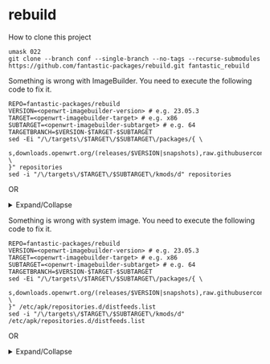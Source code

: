 # rebuild

How to clone this project

```shell
umask 022
git clone --branch conf --single-branch --no-tags --recurse-submodules https://github.com/fantastic-packages/rebuild.git fantastic_rebuild
```

Something is wrong with ImageBuilder. You need to execute the following code to fix it.

``` shell
REPO=fantastic-packages/rebuild
VERSION=<openwrt-imagebuilder-version> # e.g. 23.05.3
TARGET=<openwrt-imagebuilder-target> # e.g. x86
SUBTARGET=<openwrt-imagebuilder-subtarget> # e.g. 64
TARGETBRANCH=$VERSION-$TARGET-$SUBTARGET
sed -Ei "/\/targets\/$TARGET\/$SUBTARGET\/packages/{ \
	s,downloads.openwrt.org/(releases/$VERSION|snapshots),raw.githubusercontent.com/$REPO/$TARGETBRANCH, \
}" repositories
sed -i "/\/targets\/$TARGET\/$SUBTARGET\/kmods/d" repositories
```
OR
<details><summary>Expand/Collapse</summary>

``` shell
REPO=fantastic-packages/rebuild
VERSION=<openwrt-imagebuilder-version> # e.g. 23.05.3
TARGET=<openwrt-imagebuilder-target> # e.g. x86
SUBTARGET=<openwrt-imagebuilder-subtarget> # e.g. 64
TARGETBRANCH=$VERSION-$TARGET-$SUBTARGET
sed -Ei "/\/targets\/$TARGET\/$SUBTARGET\/packages/{ \
	s,downloads.openwrt.org/(releases/$VERSION|snapshots),fastly.jsdelivr.net/gh/$REPO@$TARGETBRANCH, \
}" repositories
sed -i "/\/targets\/$TARGET\/$SUBTARGET\/kmods/d" repositories
```
</details>

Something is wrong with system image. You need to execute the following code to fix it.

``` shell
REPO=fantastic-packages/rebuild
VERSION=<openwrt-imagebuilder-version> # e.g. 23.05.3
TARGET=<openwrt-imagebuilder-target> # e.g. x86
SUBTARGET=<openwrt-imagebuilder-subtarget> # e.g. 64
TARGETBRANCH=$VERSION-$TARGET-$SUBTARGET
sed -Ei "/\/targets\/$TARGET\/$SUBTARGET\/packages/{ \
	s,downloads.openwrt.org/(releases/$VERSION|snapshots),raw.githubusercontent.com/$REPO/$TARGETBRANCH, \
}" /etc/apk/repositories.d/distfeeds.list
sed -i "/\/targets\/$TARGET\/$SUBTARGET\/kmods/d" /etc/apk/repositories.d/distfeeds.list
```
OR
<details><summary>Expand/Collapse</summary>

``` shell
REPO=fantastic-packages/rebuild
VERSION=<openwrt-imagebuilder-version> # e.g. 23.05.3
TARGET=<openwrt-imagebuilder-target> # e.g. x86
SUBTARGET=<openwrt-imagebuilder-subtarget> # e.g. 64
TARGETBRANCH=$VERSION-$TARGET-$SUBTARGET
sed -Ei "/\/targets\/$TARGET\/$SUBTARGET\/packages/{ \
	s,downloads.openwrt.org/(releases/$VERSION|snapshots),fastly.jsdelivr.net/gh/$REPO@$TARGETBRANCH, \
}" /etc/apk/repositories.d/distfeeds.list
sed -i "/\/targets\/$TARGET\/$SUBTARGET\/kmods/d" /etc/apk/repositories.d/distfeeds.list
```
</details>

